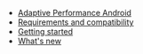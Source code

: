 * [Adaptive Performance Android](index.md)
* [Requirements and compatibility](requirements.md)
* [Getting started](getting-started.md)
* [What's new](whats-new.md)
